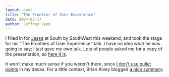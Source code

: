```yaml
--- 
layout: post
title: "The Frontier of User Experience"
date: 2004-03-17
author: Jeffrey Veen
---
```

I filled in for <a href="http://jjg.net/">Jesse</a> at South by SouthWest this weekend, and took the stage for his "The Frontiers of User Experience" talk. I have no idea what he was going to say; I just gave my own talk. Lots of people asked me for a copy of the presentation, so <a href="http://adaptivepath.com/events/sxsw/">here it is</a>. 

It won't make much sense if you weren't there, since <a href="http://www.veen.com/jeff/archives/000483.html">I don't use bullet points</a> in my decks. For a little context, Brian Alvey blogged <a href="http://alvey.weblogsinc.com/entry/4349235256845446/">a nice summary</a>.
&#8203;